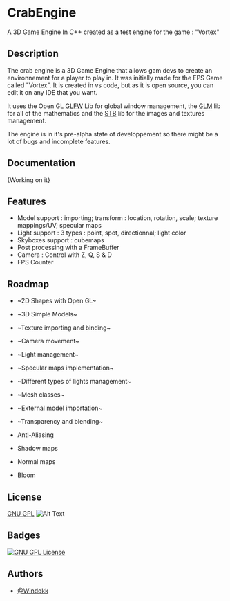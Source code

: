 # CrabEngine
A 3D Game Engine In C++ created as a test engine for the game : "Vortex"

## Description
The crab engine is a 3D Game Engine that allows gam devs to create an environnement for a player to play in. It was initially made for the FPS Game called "Vortex". It is created in vs code, but as it is open source, you can edit it on any IDE that you want.

It uses the Open GL [GLFW](https://www.glfw.org/) Lib for global window management, the [GLM](https://glm.g-truc.net/0.9.9/index.html) lib for all of the mathematics and the [STB](https://github.com/nothings/stb) lib for the images and textures management.

The engine is in it's pre-alpha state of developpement so there might be a lot of bugs and incomplete features.
## Documentation

{Working on it}


## Features

- Model support : importing; transform : location, rotation, scale; texture mappings/UV; specular maps
- Light support : 3 types : point, spot, directionnal; light color
- Skyboxes support : cubemaps
- Post processing with a FrameBuffer
- Camera : Control with Z, Q, S & D
- FPS Counter


## Roadmap

- ~2D Shapes with Open GL~

- ~3D Simple Models~

- ~Texture importing and binding~

- ~Camera movement~

- ~Light management~

- ~Specular maps implementation~

- ~Different types of lights management~

- ~Mesh classes~

- ~External model importation~

- ~Transparency and blending~

- Anti-Aliasing

- Shadow maps

- Normal maps

- Bloom
## License

[GNU GPL](https://www.gnu.org/licenses/gpl-3.0.html)
![Alt Text](https://www.gnu.org/graphics/gplv3-88x31.png)

## Badges
[![GNU GPL License](https://img.shields.io/badge/GNU-GPL_V3-blue)](https://www.gnu.org/licenses/gpl-3.0.html)


## Authors

- [@Windokk](https://github.com/Windokk)

